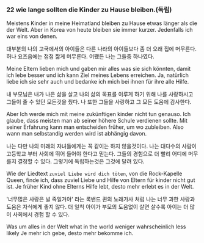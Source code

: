 ### 22 wie lange sollten die Kinder zu Hause bleiben.(독립)

Meistens Kinder in meine Heimatland bleiben zu Hause etwas länger als die der Welt. Aber in Korea von heute bleiben sie immer kurzer. Jedenfalls ich war eins von denen. 

대부분의 나의 고국에서의 아이들은 다른 나라의 아이들보다 좀 더 오래 집에 머무른다. 허나 요즈음에는 점점 짧게 머무른다. 어쨌든 나는 그들중 하나였다. 

Meine Eltern lieben mich und gaben mir alles was sie sich könnten, damit ich lebe besser und ich kann Ziel meines Lebens erreichen. Ja, natürlich liebe ich sie sehr auch und bedanke ich mich bei ihnen für ihre alle Hilfe.  

내 부모님은 내가 나은 삶을 살고 나의 삶의 목표를 이루게 하기 위해 나를 사랑하시고 그들이 줄 수 있던 모든것을 줬다. 나 또한 그들을 사랑하고 그 모든 도움에 감사한다.

Aber Ich werde mich mit meine zukünftigen kinder nicht tun genauso. Ich glaube, dass meisten man ab seiner höhere Schule verdienen sollte. Mit seiner Erfahrung kann man entscheiden früher, um wo zubleiben. Also wann man selbstandig werden wird ist abhängig davon. 

나는 다만 나의 미래의 자녀들에게는 꼭 같이는 하지 않을것이다. 나는 대다수의 사람이 고등학교 부터 사회에 뛰어 들어야 한다고 믿는다. 그들의 경험으로 더 빨리 어디에 머무를지 결정할 수 있다. 그렇기에 독립하는것은 그것에 달려 있다.

Wie der Liedtext `zuviel Liebe wird dich töten`, von die Rock-Kapelle Queen, finde ich, dass zuviel Liebe und Hilfe von Eltern für kinder nicht gut ist. Je früher Kind ohne Elterns Hilfe lebt, desto mehr erlebt es in der Welt.

'너무많은 사랑은 널 죽일거야' 라는 록밴드 퀸의 노래가사 처럼 나는 너무 과한 사랑과 도움은 자식에게 좋지 않다. 더 일칙 아이가 부모의 도움없이 살면 살수록 아이는 더 많이 사회에서 경험 할 수 있다.


Was um alles in der Welt        what in the world
weniger wahrscheinlich          less likely
Je mehr ich gebe, desto mehr bekomme ich. 